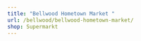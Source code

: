 ```yaml
---
title: "Bellwood Hometown Market "
url: /bellwood/bellwood-hometown-market/
shop: Supermarkt
---
```

